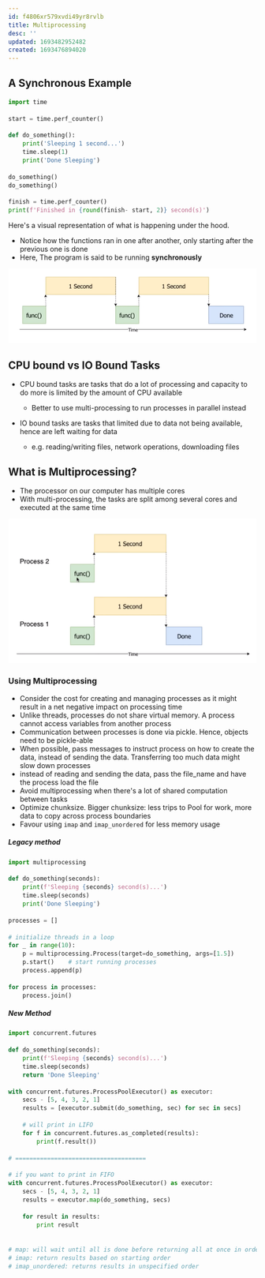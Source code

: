 ```yaml
---
id: f4806xr579xvdi49yr8rvlb
title: Multiprocessing
desc: ''
updated: 1693482952482
created: 1693476894020
---
```


## A Synchronous Example

``` py
import time

start = time.perf_counter()

def do_something():
    print('Sleeping 1 second...')
    time.sleep(1)
    print('Done Sleeping')

do_something()
do_something()

finish = time.perf_counter()
print(f'Finished in {round(finish- start, 2)} second(s)')

```

Here's a visual representation of what is happening under the hood.

- Notice how the functions ran in one after another, only starting after the previous one is done
- Here, The program is said to be running **synchronously**

![Alt-text](threading_sync_example.png)

##  CPU bound vs IO Bound Tasks

- CPU bound tasks are tasks that do a lot of processing and capacity to do more is limited by the amount of CPU available
  - Better to use multi-processing to run processes in parallel instead
  
- IO bound tasks are tasks that limited due to data not being available, hence are left waiting for data
  - e.g. reading/writing files, network operations, downloading files

## What is Multiprocessing?

- The processor on our computer has multiple cores
- With multi-processing, the tasks are split among several cores and executed at the same time

![Alt text](multiprocessing_example.png)

### Using Multiprocessing

- Consider the cost for creating and managing processes as it might result in a net negative impact on processing time
- Unlike threads, processes do not share virtual memory. A process cannot access variables from another process
- Communication between processes is done via pickle. Hence, objects need to be pickle-able
- When possible, pass messages to instruct process on how to create the data, instead of sending the data. Transferring too much data might slow down processes
- instead of reading and sending the data, pass the file_name and have the process load the file
- Avoid multiprocessing when there's a lot of shared computation between tasks
- Optimize chunksize. Bigger chunksize: less trips to Pool for work, more data to copy across process boundaries
- Favour using `imap` and `imap_unordered` for less memory usage

##### Legacy method

```py
import multiprocessing

def do_something(seconds):
    print(f'Sleeping {seconds} second(s)...')
    time.sleep(seconds)
    print('Done Sleeping')

processes = []

# initialize threads in a loop
for _ in range(10):
    p = multiprocessing.Process(target=do_something, args=[1.5])
    p.start()    # start running processes
    process.append(p)

for process in processes:
    process.join()
```

##### New Method

```py
import concurrent.futures

def do_something(seconds):
    print(f'Sleeping {seconds} second(s)...')
    time.sleep(seconds)
    return 'Done Sleeping'

with concurrent.futures.ProcessPoolExecutor() as executor:
    secs - [5, 4, 3, 2, 1]
    results = [executor.submit(do_something, sec) for sec in secs]

    # will print in LIFO
    for f in concurrent.futures.as_completed(results):
        print(f.result())

# =====================================

# if you want to print in FIFO
with concurrent.futures.ProcessPoolExecutor() as executor:
    secs - [5, 4, 3, 2, 1]
    results = executor.map(do_something, secs)

    for result in results:
        print result


# map: will wait until all is done before returning all at once in order      
# imap: return results based on starting order
# imap_unordered: returns results in unspecified order
```


